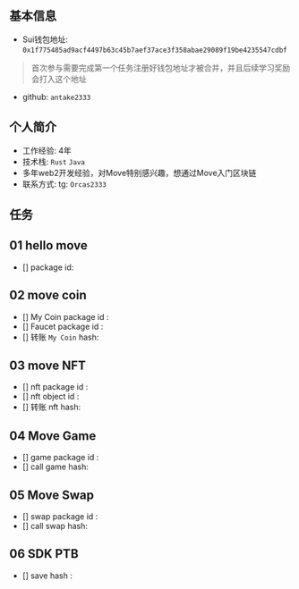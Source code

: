 ## 基本信息
- Sui钱包地址: `0x1f775485ad9acf4497b63c45b7aef37ace3f358abae29089f19be4235547cdbf`
> 首次参与需要完成第一个任务注册好钱包地址才被合并，并且后续学习奖励会打入这个地址
- github: `antake2333`

## 个人简介
- 工作经验: 4年
- 技术栈: `Rust` `Java`
- 多年web2开发经验，对Move特别感兴趣，想通过Move入门区块链
- 联系方式: tg: `Orcas2333` 

## 任务

##   01 hello move  
- [] package id: 

##   02 move coin
- [] My Coin package id : 
- [] Faucet package id : 
- [] 转账 `My Coin` hash:

##   03 move NFT
- [] nft package id :
- [] nft object id : 
- [] 转账 nft  hash:

##   04 Move Game
- [] game package id :
- [] call game hash:

##   05 Move Swap
- [] swap package id :
- [] call swap hash:

##   06 SDK PTB
- [] save hash :
